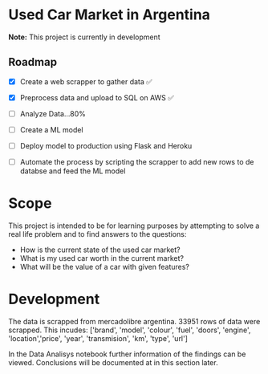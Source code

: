 # Used Car Market in Argentina

**Note:** This project is currently in development

## Roadmap

 - [x] Create a web scrapper to gather data ✅
 - [x] Preprocess data and upload to SQL on AWS ✅
 - [ ] Analyze Data...80% 
 - [ ] Create a ML model
 - [ ] Deploy model to production using Flask and Heroku
 - [ ] Automate the process by scripting the scrapper to add new rows to de databse and feed the ML model


# Scope

This project is intended to be for learning purposes by attempting to solve a real life problem and to find answers to the questions:

 - How is the current state of the used car market? 
 - What is my used car worth in the current market?  
 - What will be the value of a car with given features?

#  Development

The data is scrapped from mercadolibre argentina. 33951 rows of data were scrapped. 
This incudes:
['brand', 'model', 'colour', 'fuel', 'doors', 'engine', 'location','price', 'year', 'transmision', 'km', 'type', 'url']

In the Data Analisys notebook further information of the findings can be viewed.
Conclusions will be documented at in this section later.
